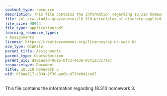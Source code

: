 ```yaml
---
content_type: resource
description: This file contains the information regarding 18.310 homework 3.
file: /ol-ocw-studio-app/courses/18-310-principles-of-discrete-applied-mathematics-fall-2013/050ae617c3342f30ae0b8770eb41ca87_MIT18_310F13_Homework3.pdf
file_size: 98944
file_type: application/pdf
learning_resource_types:
- Assignments
license: https://creativecommons.org/licenses/by-nc-sa/4.0/
ocw_type: OCWFile
parent_title: Assignments
parent_type: CourseSection
parent_uid: da91eead-061b-bf72-403e-0541333c7a07
resourcetype: Document
title: 18.310 Homework 3
uid: 050ae617-c334-2f30-ae0b-8770eb41ca87
---
```

This file contains the information regarding 18.310 homework 3.